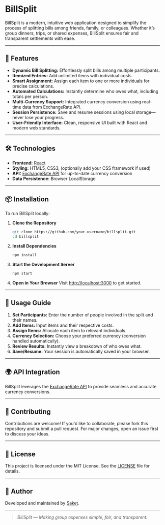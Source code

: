# BillSplit

BillSplit is a modern, intuitive web application designed to simplify the process of splitting bills among friends, family, or colleagues. Whether it’s group dinners, trips, or shared expenses, BillSplit ensures fair and transparent settlements with ease.

---

## 🚀 Features

- **Dynamic Bill Splitting:** Effortlessly split bills among multiple participants.
- **Itemized Entries:** Add unlimited items with individual costs.
- **Smart Assignment:** Assign each item to one or more individuals for precise calculations.
- **Automated Calculations:** Instantly determine who owes what, including totals per person.
- **Multi-Currency Support:** Integrated currency conversion using real-time data from ExchangeRate API.
- **Session Persistence:** Save and resume sessions using local storage—never lose your progress.
- **User-Friendly Interface:** Clean, responsive UI built with React and modern web standards.

---

## 🛠️ Technologies

- **Frontend:** [React](https://reactjs.org/)
- **Styling:** HTML5, CSS3, (optionally add your CSS framework if used)
- **API:** [ExchangeRate API](https://api.exchangerate-api.com) for up-to-date currency conversion
- **Data Persistence:** Browser LocalStorage

---

## 📦 Installation

To run BillSplit locally:

1. **Clone the Repository**
   ```bash
   git clone https://github.com/your-username/billsplit.git
   cd billsplit
   ```

2. **Install Dependencies**
   ```bash
   npm install
   ```

3. **Start the Development Server**
   ```bash
   npm start
   ```

4. **Open in Your Browser**
   Visit [http://localhost:3000](http://localhost:3000) to get started.

---

## 📝 Usage Guide

1. **Set Participants:** Enter the number of people involved in the split and their names.
2. **Add Items:** Input items and their respective costs.
3. **Assign Items:** Allocate each item to relevant individuals.
4. **Currency Selection:** Choose your preferred currency (conversion handled automatically).
5. **Review Results:** Instantly view a breakdown of who owes what.
6. **Save/Resume:** Your session is automatically saved in your browser.

---

## 🌍 API Integration

BillSplit leverages the [ExchangeRate API](https://api.exchangerate-api.com) to provide seamless and accurate currency conversions.

---

## 🤝 Contributing

Contributions are welcome! If you'd like to collaborate, please fork this repository and submit a pull request. For major changes, open an issue first to discuss your ideas.

---

## 📄 License

This project is licensed under the MIT License. See the [LICENSE](LICENSE) file for details.

---

## 👤 Author

Developed and maintained by [Saket](https://github.com/sinha-19).

---

> _BillSplit — Making group expenses simple, fair, and transparent._
